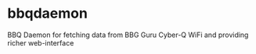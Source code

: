 bbqdaemon
=========

BBQ Daemon for fetching data from BBG Guru Cyber-Q WiFi and providing richer web-interface
